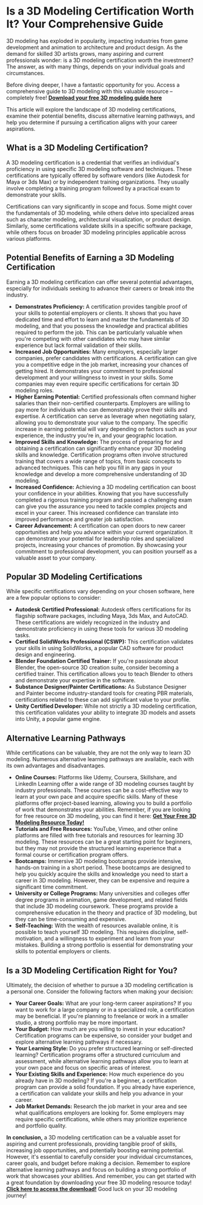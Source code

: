 # Is a 3D Modeling Certification Worth It? Your Comprehensive Guide

3D modeling has exploded in popularity, impacting industries from game development and animation to architecture and product design. As the demand for skilled 3D artists grows, many aspiring and current professionals wonder: is a 3D modeling certification worth the investment? The answer, as with many things, depends on your individual goals and circumstances.

Before diving deeper, I have a fantastic opportunity for you. Access a comprehensive guide to 3D modeling with this valuable resource – completely free! [**Download your free 3D modeling guide here**](https://udemywork.com/3d-modeling-certification)

This article will explore the landscape of 3D modeling certifications, examine their potential benefits, discuss alternative learning pathways, and help you determine if pursuing a certification aligns with your career aspirations.

## What is a 3D Modeling Certification?

A 3D modeling certification is a credential that verifies an individual's proficiency in using specific 3D modeling software and techniques. These certifications are typically offered by software vendors (like Autodesk for Maya or 3ds Max) or by independent training organizations. They usually involve completing a training program followed by a practical exam to demonstrate your skills.

Certifications can vary significantly in scope and focus. Some might cover the fundamentals of 3D modeling, while others delve into specialized areas such as character modeling, architectural visualization, or product design. Similarly, some certifications validate skills in a specific software package, while others focus on broader 3D modeling principles applicable across various platforms.

## Potential Benefits of Earning a 3D Modeling Certification

Earning a 3D modeling certification can offer several potential advantages, especially for individuals seeking to advance their careers or break into the industry.

*   **Demonstrates Proficiency:** A certification provides tangible proof of your skills to potential employers or clients. It shows that you have dedicated time and effort to learn and master the fundamentals of 3D modeling, and that you possess the knowledge and practical abilities required to perform the job. This can be particularly valuable when you're competing with other candidates who may have similar experience but lack formal validation of their skills.
*   **Increased Job Opportunities:** Many employers, especially larger companies, prefer candidates with certifications. A certification can give you a competitive edge in the job market, increasing your chances of getting hired. It demonstrates your commitment to professional development and your willingness to invest in your skills. Some companies may even require specific certifications for certain 3D modeling roles.
*   **Higher Earning Potential:** Certified professionals often command higher salaries than their non-certified counterparts. Employers are willing to pay more for individuals who can demonstrably prove their skills and expertise. A certification can serve as leverage when negotiating salary, allowing you to demonstrate your value to the company. The specific increase in earning potential will vary depending on factors such as your experience, the industry you're in, and your geographic location.
*   **Improved Skills and Knowledge:** The process of preparing for and obtaining a certification can significantly enhance your 3D modeling skills and knowledge. Certification programs often involve structured training that covers a wide range of topics, from basic concepts to advanced techniques. This can help you fill in any gaps in your knowledge and develop a more comprehensive understanding of 3D modeling.
*   **Increased Confidence:** Achieving a 3D modeling certification can boost your confidence in your abilities. Knowing that you have successfully completed a rigorous training program and passed a challenging exam can give you the assurance you need to tackle complex projects and excel in your career. This increased confidence can translate into improved performance and greater job satisfaction.
*   **Career Advancement:** A certification can open doors to new career opportunities and help you advance within your current organization. It can demonstrate your potential for leadership roles and specialized projects, increasing your chances of promotion. By showcasing your commitment to professional development, you can position yourself as a valuable asset to your company.

## Popular 3D Modeling Certifications

While specific certifications vary depending on your chosen software, here are a few popular options to consider:

*   **Autodesk Certified Professional:** Autodesk offers certifications for its flagship software packages, including Maya, 3ds Max, and AutoCAD. These certifications are widely recognized in the industry and demonstrate proficiency in using these tools for various 3D modeling tasks.
*   **Certified SolidWorks Professional (CSWP):** This certification validates your skills in using SolidWorks, a popular CAD software for product design and engineering.
*   **Blender Foundation Certified Trainer:** If you're passionate about Blender, the open-source 3D creation suite, consider becoming a certified trainer. This certification allows you to teach Blender to others and demonstrate your expertise in the software.
*   **Substance Designer/Painter Certifications:** As Substance Designer and Painter become industry-standard tools for creating PBR materials, certifications related to these can add significant value to your profile.
*   **Unity Certified Developer:** While not strictly a 3D modeling certification, this certification validates your ability to integrate 3D models and assets into Unity, a popular game engine.

## Alternative Learning Pathways

While certifications can be valuable, they are not the only way to learn 3D modeling. Numerous alternative learning pathways are available, each with its own advantages and disadvantages.

*   **Online Courses:** Platforms like Udemy, Coursera, Skillshare, and LinkedIn Learning offer a wide range of 3D modeling courses taught by industry professionals. These courses can be a cost-effective way to learn at your own pace and acquire specific skills. Many of these platforms offer project-based learning, allowing you to build a portfolio of work that demonstrates your abilities. Remember, if you are looking for free resource on 3D modeling, you can find it here: [**Get Your Free 3D Modeling Resource Today!**](https://udemywork.com/3d-modeling-certification)
*   **Tutorials and Free Resources:** YouTube, Vimeo, and other online platforms are filled with free tutorials and resources for learning 3D modeling. These resources can be a great starting point for beginners, but they may not provide the structured learning experience that a formal course or certification program offers.
*   **Bootcamps:** Immersive 3D modeling bootcamps provide intensive, hands-on training in a short period. These bootcamps are designed to help you quickly acquire the skills and knowledge you need to start a career in 3D modeling. However, they can be expensive and require a significant time commitment.
*   **University or College Programs:** Many universities and colleges offer degree programs in animation, game development, and related fields that include 3D modeling coursework. These programs provide a comprehensive education in the theory and practice of 3D modeling, but they can be time-consuming and expensive.
*   **Self-Teaching:** With the wealth of resources available online, it is possible to teach yourself 3D modeling. This requires discipline, self-motivation, and a willingness to experiment and learn from your mistakes. Building a strong portfolio is essential for demonstrating your skills to potential employers or clients.

## Is a 3D Modeling Certification Right for You?

Ultimately, the decision of whether to pursue a 3D modeling certification is a personal one. Consider the following factors when making your decision:

*   **Your Career Goals:** What are your long-term career aspirations? If you want to work for a large company or in a specialized role, a certification may be beneficial. If you're planning to freelance or work in a smaller studio, a strong portfolio may be more important.
*   **Your Budget:** How much are you willing to invest in your education? Certification programs can be expensive, so consider your budget and explore alternative learning pathways if necessary.
*   **Your Learning Style:** Do you prefer structured learning or self-directed learning? Certification programs offer a structured curriculum and assessment, while alternative learning pathways allow you to learn at your own pace and focus on specific areas of interest.
*   **Your Existing Skills and Experience:** How much experience do you already have in 3D modeling? If you're a beginner, a certification program can provide a solid foundation. If you already have experience, a certification can validate your skills and help you advance in your career.
*   **Job Market Demands:** Research the job market in your area and see what qualifications employers are looking for. Some employers may require specific certifications, while others may prioritize experience and portfolio quality.

**In conclusion,** a 3D modeling certification can be a valuable asset for aspiring and current professionals, providing tangible proof of skills, increasing job opportunities, and potentially boosting earning potential. However, it's essential to carefully consider your individual circumstances, career goals, and budget before making a decision. Remember to explore alternative learning pathways and focus on building a strong portfolio of work that showcases your abilities. And remember, you can get started with a great foundation by downloading your free 3D modeling resource today! [**Click here to access the download!**](https://udemywork.com/3d-modeling-certification) Good luck on your 3D modeling journey!
